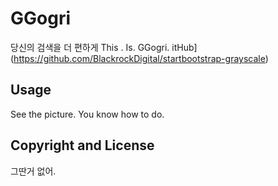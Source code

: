 # GGogri

당신의 검색을 더 편하게
This . Is. GGogri.
itHub](https://github.com/BlackrockDigital/startbootstrap-grayscale)

## Usage

See the picture.
You know how to do.

## Copyright and License

그딴거 없어.
